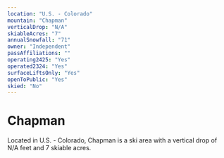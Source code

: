 ```yaml
---
location: "U.S. - Colorado"
mountain: "Chapman"
verticalDrop: "N/A"
skiableAcres: "7"
annualSnowfall: "71"
owner: "Independent"
passAffiliations: ""
operating2425: "Yes"
operated2324: "Yes"
surfaceLiftsOnly: "Yes"
openToPublic: "Yes"
skied: "No"
---
```


# Chapman

Located in U.S. - Colorado, Chapman is a ski area with a vertical drop of N/A feet and 7 skiable acres.